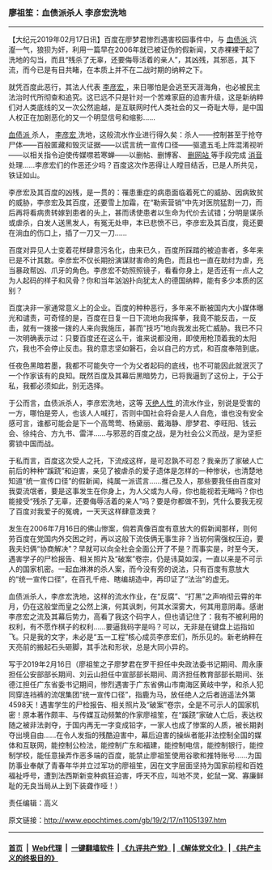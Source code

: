 ### 廖祖笙：血债派杀人 李彦宏洗地
------------------------

<p>
 【大纪元2019年02月17日讯】百度在廖梦君惨烈遇害校园事件中，与
 <a href="http://www.epochtimes.com/gb/tag/%E8%A1%80%E5%80%BA%E6%B4%BE.html">
  血债派
 </a>
 沆瀣一气，狼狈为奸，利用一篇早在2006年就已被证伪的假新闻，又赤裸裸干起了洗地的勾当，而且“残杀了无辜，还要侮辱活着的亲人”，其凶残，其邪恶，其下流，而今已是有目共睹，在本质上并不在二战时期的纳粹之下。
</p>
<p>
 就凭百度此恶行，其法人代表
 <a href="http://www.epochtimes.com/gb/tag/%E6%9D%8E%E5%BD%A6%E5%AE%8F.html">
  李彦宏
 </a>
 ，来日哪怕是会逃至天涯海角，也必被民主法治时代所彻查和追究。这已远不只是针对一个苦难家庭的迫害升级，这是新纳粹们对人类底线的又一次公然逾越，是互联网时代人类社会的又一奇耻大辱，是中国人权正在加剧恶化的又一个明显信号和缩影……
</p>
<p>
 <a href="http://www.epochtimes.com/gb/tag/%E8%A1%80%E5%80%BA%E6%B4%BE.html">
  血债派
 </a>
 杀人，
 <a href="http://www.epochtimes.com/gb/tag/%E6%9D%8E%E5%BD%A6%E5%AE%8F.html">
  李彦宏
 </a>
 洗地，这般流水作业进行得久矣：杀人——控制甚至于抢夺尸体——百般匿藏和毁灭证据——以谎言统一宣传口径——驱遣五毛上阵混淆视听——以相关指令迫使传媒噤若寒蝉——以删帖、删博客、
 <a href="http://www.epochtimes.com/gb/tag/%E5%88%A0%E7%BD%91%E7%AB%99.html">
  删网站
 </a>
 等手段完成
 <a href="http://www.epochtimes.com/gb/tag/%E6%B6%88%E9%9F%B3.html">
  消音
 </a>
 处理……李彦宏们的作恶还少吗？百度这次作恶得让人瞠目结舌，已是人所共见，铁证如山。
</p>
<p>
 李彦宏及其百度的凶残，是一贯的：罹患重症的病患面临着死亡的威胁、因病致贫的威胁，李彦宏及其百度，还要雪上加霜，在“勒索营销”中先对医院猛割一刀，而后再将看病贵转嫁到患者的头上，甚而诱使患者以生命为代价去试错；分明是谋杀或虐杀，白发人送黑发人，有冤无处申，本已悲愤不已，李彦宏及其百度，竟还要在淌血的伤口上，插了一刀又一刀……
</p>
<p>
 百度对异见人士变着花样肆意污名化，由来已久，百度所踩踏的被迫害者，多年来已是不计其数。李彦宏不仅长期扮演谋财害命的角色，而且也一直在助纣为虐，充当暴政帮凶、爪牙的角色。李彦宏不妨照照镜子，看看你身上，是否还有一点人之为人起码的样子和风骨？你和当年汹汹扑向犹太人的德国纳粹，能有多少本质的区别？
</p>
<p>
 百度决非一家通常意义上的企业。百度的种种恶行，多年来不断被国内大小媒体曝光和谴责，可奇怪的是，百度在日复一日下流地向我挥拳，我竟不能反击，一反击，就有一拨接一拨的人来向我施压，甚而“技巧”地向我发出死亡威胁。我已不只一次明确表示过：只要百度还在这么干，谁来说都没用，即使用枪顶着我的太阳穴，我也不会停止反击。我的意志坚如磐石，会以自己的方式，和百度奉陪到底。
</p>
<p>
 任夜色黑暗若墨，我都不可能失守一个为父者起码的底线，也不可能因此就泯灭了一个作家该有的良知。既然百度及其幕后黑暗势力，已将我逼到了这份上，于公于私，我都必须如此，别无选择。
</p>
<p>
 于公而言，血债派杀人，李彦宏洗地，这等
 <a href="http://www.epochtimes.com/gb/tag/%E7%81%AD%E7%BB%9D%E4%BA%BA%E6%80%A7.html">
  灭绝人性
 </a>
 的流水作业，别说是受害的一方，哪怕是旁人，也该人人喊打，否则中国社会将会是人人自危，谁也没有安全感可言，谁都可能会是下一个高莺莺、杨黛丽、戴海静、廖梦君、李旺阳、钱云会、徐纯合、方九书、雷洋……与邪恶的百度之战，是为社会公义而战，是为坚拒雾锁中国而战。
</p>
<p>
 于私而言，百度这次受人之托，下流成这样，是可忍孰不可忍？我亲历了家破人亡前后的种种“蹊跷”和迫害，亲见了被虐杀的爱子遗体是怎样的一种惨状，也清楚地知道“统一宣传口径”的假新闻，纯属一派谎言……推己及人，那些要我任由百度对我耍流氓者，要是这事发生在你身上，为人父或为人母，你也能视若无睹吗？你也能接受“残杀了无辜，还要侮辱活着的亲人”吗？要是你都做不到，凭什么要我无视了百度对我爱子的冤魂，一天天这样肆意泼粪？
</p>
<p>
 发生在2006年7月16日的佛山惨案，倘若真像百度有意放大的假新闻那样，则何劳百度在党国内外交困之时，再以这般下流伎俩无事生非？当初何需强权压迫，要我夫妇俩“协商解决”？早就可以向全社会全面公开了不是？而事实是，时至今天，遇害学子的尸检报告、相关照片及“破案”卷宗，仍是讳莫如深，一直以来是不可示人的国家机密。一起血淋淋的杀人案，而今没有旁的说法，只有百度有意放大的“统一宣传口径”，在百孔千疮、瞎编胡造中，再印证了“法治”的虚无。
</p>
<p>
 血债派杀人，李彦宏洗地，这样的流水作业，在“反腐”、“打黑”之声响彻云霄的年月，仍在这般堂而皇之公然上演，何其讽刺，何其水深雾大，何其用意阴毒。感谢李彦宏之流及其幕后势力，高看了我这个码字人，但也请记住了：我有不被利用的权利，有不愿作棋子的权利……要逼我码字是吗？可以，无非是在键盘上运指如飞。只是我的文字，未必是“五一工程”核心成员李彦宏们，所乐见的。新老纳粹在天亮前的搬起石头砸脚，其手法和形状，总是大同小异的。
</p>
<p>
 写于2019年2月16日（廖祖笙之子廖梦君在罗干担任中央政法委书记期间、周永康担任公安部部长期间、刘云山担任中宣部部长期间、周济担任教育部部长期间、张德江担任广东省委书记期间，惨烈遇害于广东省佛山市南海区黄岐中学，和杀人犯同穿连裆裤的流氓集团“统一宣传口径”，指鹿为马，放任绝人之后者逍遥法外第4598天！遇害学生的尸检报告、相关照片及“破案”卷宗，全是不可示人的国家机密！原本著作颇丰、与传媒互动频繁的作家廖祖笙，在“蹊跷”家破人亡后，表达权随之被非法剥夺，于国内再无一字变成铅字，一家人也成了惨案的人质，被长期剥夺出境自由……在令人发指的残酷迫害中，幕后迫害的操纵者能非法控制全国的媒体和互联网，能控制公检法，能控制广东和福建，能控制电信，能控制银行，能控制学校，能任意操弄作恶多端的百度，能禁止廖祖笙使用谷歌和推特账号……为国防事业奉献了青春年华并立过军功的廖祖笙，因在文字层面坚持为国家前程和百姓福祉呼号，遭到法西斯新变种疯狂迫害，呼天不应，叫地不灵，蛇鼠一窝、寡廉鲜耻的无良当局从上到下装聋作哑！）
</p>
<p>
 责任编辑：高义
</p>

原文链接：http://www.epochtimes.com/gb/19/2/17/n11051397.htm


------------------------
#### [首页](https://github.com/gfw-breaker/banned-news/blob/master/README.md) &nbsp;|&nbsp; [Web代理](https://github.com/labour-camp/helloworld) &nbsp;|&nbsp; [一键翻墙软件](https://github.com/gfw-breaker/nogfw/blob/master/README.md) &nbsp;| [《九评共产党》](https://github.com/gfw-breaker/9ping.md/blob/master/README.md#九评之一评共产党是什么) | [《解体党文化》](https://github.com/gfw-breaker/jtdwh.md/blob/master/README.md) | [《共产主义的终极目的》](https://github.com/gfw-breaker/gczydzjmd.md/blob/master/README.md)

